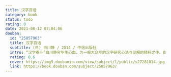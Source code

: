 ```yaml
---
title: 汉字百话
category: book
status: todo
rating: 0
date: 2021-08-12 07:04:06
douban:
  id: "25857963"
  title: 汉字百话
  subtitle: (日) 白川静 / 2014 / 中信出版社
  intro: “汉学泰斗”白川静穷毕生心血，为一般大众写的汉字研究心法与见解的精粹之作。白川静认为，汉字决不仅是语言的表记形式，而拥有自身的价值。汉字体现的，正是天地间万物万象所展现栩栩如生的姿态。《汉字百话》融合了日本国宝级汉学家白川静对神话、考古、民俗、训读细节的敏锐观察，捕捉每个文字构件所隐含的象征意义，并援引《诗经》《九歌》《周易》《礼记》与日本《万叶集》《古事纪》等经典，将渔经猎史融入汉字解析。这位一代汉学家，以他宏阔的学识和想象，通过汉字一笔一画的解读，让中国上古时代的世界观与生活史历历在我们眼前展开，为我们找回汉字根本的思维与记忆。
  rating: 8.6
  cover: https://img9.doubanio.com/view/subject/l/public/s27281814.jpg
  link: https://book.douban.com/subject/25857963/
---
```


